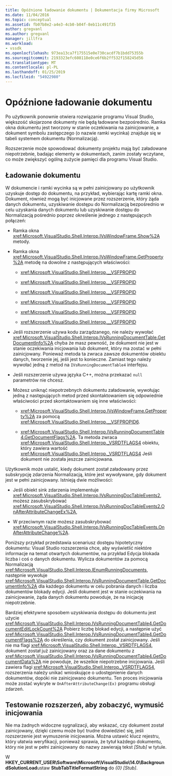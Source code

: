 ```yaml
---
title: Opóźnione ładowanie dokumentu | Dokumentacja firmy Microsoft
ms.date: 11/04/2016
ms.topic: conceptual
ms.assetid: fb07b8e2-a4e3-4cb0-b04f-8eb11c491f35
author: gregvanl
ms.author: gregvanl
manager: jillfra
ms.workload:
- vssdk
ms.openlocfilehash: 973ea13ca7f175515e0e730cacdf7b1bdd75355b
ms.sourcegitcommit: 2193323efc608118e0ce6f6b2ff532f158245d56
ms.translationtype: MT
ms.contentlocale: pl-PL
ms.lasthandoff: 01/25/2019
ms.locfileid: "54922980"
---
```

# <a name="delayed-document-loading"></a>Opóźnione ładowanie dokumentu
Po użytkownik ponownie otwiera rozwiązanie programu Visual Studio, większość skojarzone dokumenty nie będą ładowane bezpośrednio. Ramka okna dokumentu jest tworzony w stanie oczekiwania na zainicjowanie, a dokument symbolu zastępczego (o nazwie ramki wycinka) znajduje się w tabeli systemem dokumentu (Normalizacją).  
  
Rozszerzenie może spowodować dokumenty projektu mają być załadowane niepotrzebnie, badając elementy w dokumentach, zanim zostały wczytane, co może zwiększyć ogólną zużycie pamięci dla programu Visual Studio.  
  
## <a name="document-loading"></a>Ładowanie dokumentu  
W dokumencie i ramki wycinka są w pełni zainicjowany po użytkownik uzyskuje dostęp do dokumentu, na przykład, wybierając kartę ramki okna. Dokument, również mogą być inicjowane przez rozszerzenie, który żąda danych dokumentu, uzyskiwanie dostępu do Normalizacją bezpośrednio w celu uzyskania danych dokumentu lub uzyskiwanie dostępu do Normalizacją pośrednio poprzez określenie jednego z następujących połączeń:  
  
- Ramka okna <xref:Microsoft.VisualStudio.Shell.Interop.IVsWindowFrame.Show%2A> metody.  
  
- Ramka okna <xref:Microsoft.VisualStudio.Shell.Interop.IVsWindowFrame.GetProperty%2A> metodę na dowolne z następujących właściwości:  
  
   - <xref:Microsoft.VisualStudio.Shell.Interop.__VSFPROPID>  
  
   - <xref:Microsoft.VisualStudio.Shell.Interop.__VSFPROPID>  
  
   - <xref:Microsoft.VisualStudio.Shell.Interop.__VSFPROPID>  
  
   - <xref:Microsoft.VisualStudio.Shell.Interop.__VSFPROPID>  
  
   - <xref:Microsoft.VisualStudio.Shell.Interop.__VSFPROPID>  
  
   - <xref:Microsoft.VisualStudio.Shell.Interop.__VSFPROPID>  
  
- Jeśli rozszerzenie używa kodu zarządzanego, nie należy wywołać <xref:Microsoft.VisualStudio.Shell.Interop.IVsRunningDocumentTable.GetDocumentInfo%2A> chyba że masz pewność, że dokument nie jest w stanie oczekiwania inicjowania lub dokument, który ma zostać w pełni zainicjowany. Ponieważ metoda ta zwraca zawsze dokumentów obiektu danych, tworzenie jej, jeśli jest to konieczne. Zamiast tego należy wywołać jedną z metod na `IVsRunningDocumentTable4` interfejsu.  
  
- Jeśli rozszerzenie używa języka C++, można przekazać `null` parametrów nie chcesz.  
  
- Możesz uniknąć niepotrzebnych dokumentu załadowanie, wywołując jedną z następujących metod przed skontaktowaniem się odpowiednie właściwości przed skontaktowaniem się inne właściwości:  
  
   - <xref:Microsoft.VisualStudio.Shell.Interop.IVsWindowFrame.GetProperty%2A> za pomocą <xref:Microsoft.VisualStudio.Shell.Interop.__VSFPROPID6>.  
  
   - <xref:Microsoft.VisualStudio.Shell.Interop.IVsRunningDocumentTable4.GetDocumentFlags%2A>. Ta metoda zwraca <xref:Microsoft.VisualStudio.Shell.Interop._VSRDTFLAGS4> obiektu, który zawiera wartość <xref:Microsoft.VisualStudio.Shell.Interop._VSRDTFLAGS4> Jeśli dokument nie została jeszcze zainicjowana.  
  
Użytkownik może ustalić, kiedy dokument został załadowany przez subskrypcję zdarzenia Normalizacją, które jest wywoływane, gdy dokument jest w pełni zainicjowany. Istnieją dwie możliwości:  
  
- Jeśli obiekt sink zdarzenia implementuje <xref:Microsoft.VisualStudio.Shell.Interop.IVsRunningDocTableEvents2>, możesz zasubskrybować <xref:Microsoft.VisualStudio.Shell.Interop.IVsRunningDocTableEvents2.OnAfterAttributeChangeEx%2A>,  
  
- W przeciwnym razie możesz zasubskrybować <xref:Microsoft.VisualStudio.Shell.Interop.IVsRunningDocTableEvents.OnAfterAttributeChange%2A>.  
  

 Poniższy przykład przedstawia scenariusz dostępu hipotetyczny dokumentu: Visual Studio rozszerzenia chce, aby wyświetlić niektóre informacje na temat otwartych dokumentów, na przykład Edycja blokada liczba i coś o danych dokumentu. Wylicza dokumentów za pomocą Normalizacją <xref:Microsoft.VisualStudio.Shell.Interop.IEnumRunningDocuments>, następnie wywołuje <xref:Microsoft.VisualStudio.Shell.Interop.IVsRunningDocumentTable.GetDocumentInfo%2A> dla każdego dokumentu w celu pobrania danych i liczba dokumentów blokady edycji. Jeśli dokument jest w stanie oczekiwania na zainicjowanie, żąda danych dokumentu powoduje, że na inicjację niepotrzebnie.  
  
 Bardziej efektywne sposobem uzyskiwania dostępu do dokumentu jest użycie <xref:Microsoft.VisualStudio.Shell.Interop.IVsRunningDocumentTable4.GetDocumentEditLockCount%2A> Pobierz liczbę blokad edycji, a następnie użyć <xref:Microsoft.VisualStudio.Shell.Interop.IVsRunningDocumentTable4.GetDocumentFlags%2A> do określenia, czy dokument został zainicjowany. Jeśli nie ma flagi <xref:Microsoft.VisualStudio.Shell.Interop._VSRDTFLAGS4>, dokument został już zainicjowany oraz za dane dokumentu z <xref:Microsoft.VisualStudio.Shell.Interop.IVsRunningDocumentTable4.GetDocumentData%2A> nie powoduje, że wszelkie niepotrzebne inicjowania. Jeśli zawiera flagi <xref:Microsoft.VisualStudio.Shell.Interop._VSRDTFLAGS4>, rozszerzenia należy unikać wnioskujące o udostępnienie danych dokumentów, dopóki nie zainicjowano dokumentu. Ten proces inicjowania może zostać wykryte w `OnAfterAttributeChange(Ex)` programu obsługi zdarzeń.  
  
## <a name="test-extensions-to-see-if-they-force-initialization"></a>Testowanie rozszerzeń, aby zobaczyć, wymusić inicjowania  
 Nie ma żadnych widoczne sygnalizacji, aby wskazać, czy dokument został zainicjowany, dzięki czemu może być trudne dowiedzieć się, jeśli rozszerzenie jest wymuszenie inicjowania. Można ustawić klucz rejestru, który ułatwia weryfikacji, ponieważ sprawia, że tytuł każdego dokumentu, który nie jest w pełni zainicjowany do nazwy zawierają tekst *[Stub]* w tytule.  
  
 W **HKEY_CURRENT_USER\Software\Microsoft\VisualStudio\14.0\BackgroundSolutionLoad**ustaw **StubTabTitleFormatString** do  *{0} [Stub]*.